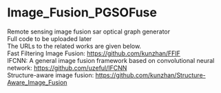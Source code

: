 # Image_Fusion_PGSOFuse
Remote sensing image fusion sar optical graph generator<br/>
Full code to be uploaded later<br/>
The URLs to the related works are given below. <br/>
Fast Filtering Image Fusion: https://github.com/kunzhan/FFIF <br/>
IFCNN: A general image fusion framework based on convolutional neural network: https://github.com/uzeful/IFCNN <br/>
Structure-aware image fusion: https://github.com/kunzhan/Structure-Aware_Image_Fusion <br/>
